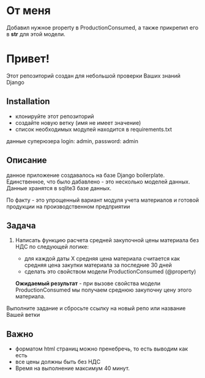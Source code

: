 # От меня
Добавил нужное property в ProductionConsumed, а также прикрепил его в __str__ для этой модели.

# Привет!

Этот репозиторий создан для небольшой проверки Ваших знаний Django

## Installation

- клонируйте этот репозиторий
- создайте новую ветку (имя не имеет значение)
- список необходимых модулей находится в requirements.txt

данные суперюзера login: admin, password: admin

## Описание

данное приложение создавалось на базе Django boilerplate. Единственное, что было дабавлено - это несколько моделей данных. Данные хранятся в sqlite3 базе данных.

По факту - это упрощенный вариант модуля учета материалов и готовой продукции на производственном предприятии


## Задача

1. Написать функцию расчета средней закупочной цены материала без НДС по следующей логике:
    - для каждой даты Х средняя цена материала считается как средняя цена закупки материала за последние 30 дней
    - сделать это свойством модели ProductionConsumed (@property)

    **Ожидаемый результат** - при вызове свойства модели ProductionConsumed мы получаем среднюю закупочну цену этого материала.


Выполните задание и сбросьте ссылку на новый репо или название Вашей ветки

## Важно
- форматом html страниц можно пренебречь, то есть выводим как есть
- все цены должны быть без НДС
- Время на выполнение максимум 40 минут.

